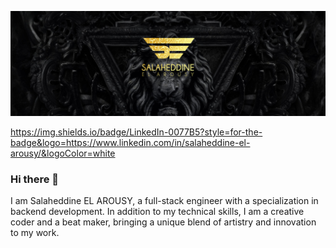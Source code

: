 [![SALAHEDDINE's GitHub Banner](./assets/GitHubHeade.png)](https://www.linkedin.com/in/salaheddine-el-arousy/)

https://img.shields.io/badge/LinkedIn-0077B5?style=for-the-badge&logo=https://www.linkedin.com/in/salaheddine-el-arousy/&logoColor=white

### Hi there 👋
I am Salaheddine EL AROUSY, a full-stack engineer with a specialization in backend development. In addition to my technical skills, I am a creative coder and a beat maker, bringing a unique blend of artistry and innovation to my work.

<!--
**Datycoon/Datycoon** is a ✨ _special_ ✨ repository because its `README.md` (this file) appears on your GitHub profile.

Here are some ideas to get you started:

- 🔭 I’m currently working on ...
- 🌱 I’m currently learning ...
- 👯 I’m looking to collaborate on ...
- 🤔 I’m looking for help with ...
- 💬 Ask me about ...
- 📫 How to reach me: ...
- 😄 Pronouns: ...
- ⚡ Fun fact: ...
-->
